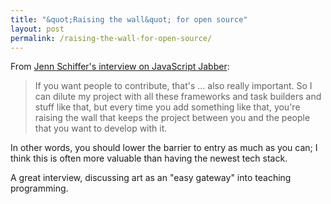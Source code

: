 ```yaml
---
title: "&quot;Raising the wall&quot; for open source"
layout: post
permalink: /raising-the-wall-for-open-source/
---
```

From [Jenn Schiffer's interview on JavaScript Jabber](http://devchat.tv/js-jabber/140-jsj-using-art-to-get-and-keep-people-interested-in-programming-with-jenn-schiffer):

> If you want people to contribute, that's ... also really important. So I can dilute my project with all these frameworks and task builders and stuff like that, but every time you add something like that, you're raising the wall that keeps the project between you and the people that you want to develop with it.

In other words, you should lower the barrier to entry as much as you can; I think this is often more valuable than having the newest tech stack.

A great interview, discussing art as an "easy gateway" into teaching programming.
